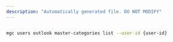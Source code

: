 ```yaml
---
description: "Automatically generated file. DO NOT MODIFY"
---
```


```bash

mgc users outlook master-categories list --user-id {user-id}

```